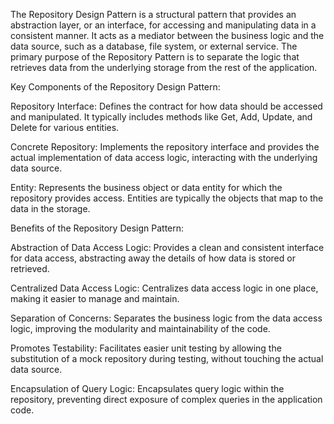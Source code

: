 The Repository Design Pattern is a structural pattern that provides an abstraction layer, or an interface, for accessing and manipulating data in a consistent manner. It acts as a mediator between the business logic and the data source, such as a database, file system, or external service. The primary purpose of the Repository Pattern is to separate the logic that retrieves data from the underlying storage from the rest of the application.

Key Components of the Repository Design Pattern:

Repository Interface:
Defines the contract for how data should be accessed and manipulated. It typically includes methods like Get, Add, Update, and Delete for various entities.

Concrete Repository:
Implements the repository interface and provides the actual implementation of data access logic, interacting with the underlying data source.

Entity:
Represents the business object or data entity for which the repository provides access. Entities are typically the objects that map to the data in the storage.

Benefits of the Repository Design Pattern:

Abstraction of Data Access Logic:
Provides a clean and consistent interface for data access, abstracting away the details of how data is stored or retrieved.

Centralized Data Access Logic:
Centralizes data access logic in one place, making it easier to manage and maintain.

Separation of Concerns:
Separates the business logic from the data access logic, improving the modularity and maintainability of the code.

Promotes Testability:
Facilitates easier unit testing by allowing the substitution of a mock repository during testing, without touching the actual data source.

Encapsulation of Query Logic:
Encapsulates query logic within the repository, preventing direct exposure of complex queries in the application code.
